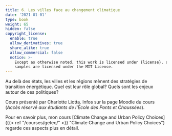 ```yaml
---
title: 6. Les villes face au changement climatique
date: '2021-01-01'
type: book
weight: 65
hidden: false
copyright_license:
  enable: true
  allow_derivatives: true
  share_alike: true
  allow_commercial: false
  notice: >-
    Except as otherwise noted, this work is licensed under {license}, and code
    samples are licensed under the MIT License.
---
```

Au delà des états, les villes et les régions mènent des stratégies de transition énergétique. Quel est leur rôle global? Quels sont les enjeux autour de ces politiques?

<!--more-->


Cours présenté par Charlotte Liotta. Infos sur la page Moodle du cours (*Accès réservé aux étudiants de l'École des Ponts et Chaussées*).

Pour en savoir plus, mon cours [Climate Change and Urban Policy Choices]({{< ref "/courses/getec/" >}} "Climate Change and Urban Policy Choices") regarde ces aspects plus en détail.




